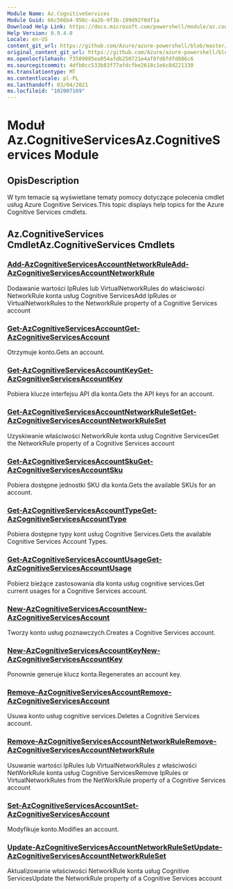 ```yaml
---
Module Name: Az.CognitiveServices
Module Guid: 66c566b4-950c-4a2b-9f3b-199d92f0df1a
Download Help Link: https://docs.microsoft.com/powershell/module/az.cognitiveservices
Help Version: 0.9.4.0
Locale: en-US
content_git_url: https://github.com/Azure/azure-powershell/blob/master/src/CognitiveServices/CognitiveServices/help/Az.CognitiveServices.md
original_content_git_url: https://github.com/Azure/azure-powershell/blob/master/src/CognitiveServices/CognitiveServices/help/Az.CognitiveServices.md
ms.openlocfilehash: f3509085ea054afdb250721e4af8fd6fdfd886c6
ms.sourcegitcommit: 4dfb0cc533b83f77afdcfbe2618c1e6c8d221330
ms.translationtype: MT
ms.contentlocale: pl-PL
ms.lasthandoff: 03/04/2021
ms.locfileid: "102007169"
---
```

# <span data-ttu-id="9efd6-101">Moduł Az.CognitiveServices</span><span class="sxs-lookup"><span data-stu-id="9efd6-101">Az.CognitiveServices Module</span></span>
## <span data-ttu-id="9efd6-102">Opis</span><span class="sxs-lookup"><span data-stu-id="9efd6-102">Description</span></span>
<span data-ttu-id="9efd6-103">W tym temacie są wyświetlane tematy pomocy dotyczące polecenia cmdlet usług Azure Cognitive Services.</span><span class="sxs-lookup"><span data-stu-id="9efd6-103">This topic displays help topics for the Azure Cognitive Services cmdlets.</span></span>

## <span data-ttu-id="9efd6-104">Az.CognitiveServices Cmdlet</span><span class="sxs-lookup"><span data-stu-id="9efd6-104">Az.CognitiveServices Cmdlets</span></span>
### [<span data-ttu-id="9efd6-105">Add-AzCognitiveServicesAccountNetworkRule</span><span class="sxs-lookup"><span data-stu-id="9efd6-105">Add-AzCognitiveServicesAccountNetworkRule</span></span>](Add-AzCognitiveServicesAccountNetworkRule.md)
<span data-ttu-id="9efd6-106">Dodawanie wartości IpRules lub VirtualNetworkRules do właściwości NetworkRule konta usług Cognitive Services</span><span class="sxs-lookup"><span data-stu-id="9efd6-106">Add IpRules or VirtualNetworkRules to the NetworkRule property of a Cognitive Services account</span></span>

### [<span data-ttu-id="9efd6-107">Get-AzCognitiveServicesAccount</span><span class="sxs-lookup"><span data-stu-id="9efd6-107">Get-AzCognitiveServicesAccount</span></span>](Get-AzCognitiveServicesAccount.md)
<span data-ttu-id="9efd6-108">Otrzymuje konto.</span><span class="sxs-lookup"><span data-stu-id="9efd6-108">Gets an account.</span></span>

### [<span data-ttu-id="9efd6-109">Get-AzCognitiveServicesAccountKey</span><span class="sxs-lookup"><span data-stu-id="9efd6-109">Get-AzCognitiveServicesAccountKey</span></span>](Get-AzCognitiveServicesAccountKey.md)
<span data-ttu-id="9efd6-110">Pobiera klucze interfejsu API dla konta.</span><span class="sxs-lookup"><span data-stu-id="9efd6-110">Gets the API keys for an account.</span></span>

### [<span data-ttu-id="9efd6-111">Get-AzCognitiveServicesAccountNetworkRuleSet</span><span class="sxs-lookup"><span data-stu-id="9efd6-111">Get-AzCognitiveServicesAccountNetworkRuleSet</span></span>](Get-AzCognitiveServicesAccountNetworkRuleSet.md)
<span data-ttu-id="9efd6-112">Uzyskiwanie właściwości NetworkRule konta usług Cognitive Services</span><span class="sxs-lookup"><span data-stu-id="9efd6-112">Get the NetworkRule property of a Cognitive Services account</span></span>

### [<span data-ttu-id="9efd6-113">Get-AzCognitiveServicesAccountSku</span><span class="sxs-lookup"><span data-stu-id="9efd6-113">Get-AzCognitiveServicesAccountSku</span></span>](Get-AzCognitiveServicesAccountSku.md)
<span data-ttu-id="9efd6-114">Pobiera dostępne jednostki SKU dla konta.</span><span class="sxs-lookup"><span data-stu-id="9efd6-114">Gets the available SKUs for an account.</span></span>

### [<span data-ttu-id="9efd6-115">Get-AzCognitiveServicesAccountType</span><span class="sxs-lookup"><span data-stu-id="9efd6-115">Get-AzCognitiveServicesAccountType</span></span>](Get-AzCognitiveServicesAccountType.md)
<span data-ttu-id="9efd6-116">Pobiera dostępne typy kont usług Cognitive Services.</span><span class="sxs-lookup"><span data-stu-id="9efd6-116">Gets the available Cognitive Services Account Types.</span></span>

### [<span data-ttu-id="9efd6-117">Get-AzCognitiveServicesAccountUsage</span><span class="sxs-lookup"><span data-stu-id="9efd6-117">Get-AzCognitiveServicesAccountUsage</span></span>](Get-AzCognitiveServicesAccountUsage.md)
<span data-ttu-id="9efd6-118">Pobierz bieżące zastosowania dla konta usług cognitive services.</span><span class="sxs-lookup"><span data-stu-id="9efd6-118">Get current usages for a Cognitive Services account.</span></span>

### [<span data-ttu-id="9efd6-119">New-AzCognitiveServicesAccount</span><span class="sxs-lookup"><span data-stu-id="9efd6-119">New-AzCognitiveServicesAccount</span></span>](New-AzCognitiveServicesAccount.md)
<span data-ttu-id="9efd6-120">Tworzy konto usług poznawczych.</span><span class="sxs-lookup"><span data-stu-id="9efd6-120">Creates a Cognitive Services account.</span></span>

### [<span data-ttu-id="9efd6-121">New-AzCognitiveServicesAccountKey</span><span class="sxs-lookup"><span data-stu-id="9efd6-121">New-AzCognitiveServicesAccountKey</span></span>](New-AzCognitiveServicesAccountKey.md)
<span data-ttu-id="9efd6-122">Ponownie generuje klucz konta.</span><span class="sxs-lookup"><span data-stu-id="9efd6-122">Regenerates an account key.</span></span>

### [<span data-ttu-id="9efd6-123">Remove-AzCognitiveServicesAccount</span><span class="sxs-lookup"><span data-stu-id="9efd6-123">Remove-AzCognitiveServicesAccount</span></span>](Remove-AzCognitiveServicesAccount.md)
<span data-ttu-id="9efd6-124">Usuwa konto usług cognitive services.</span><span class="sxs-lookup"><span data-stu-id="9efd6-124">Deletes a Cognitive Services account.</span></span>

### [<span data-ttu-id="9efd6-125">Remove-AzCognitiveServicesAccountNetworkRule</span><span class="sxs-lookup"><span data-stu-id="9efd6-125">Remove-AzCognitiveServicesAccountNetworkRule</span></span>](Remove-AzCognitiveServicesAccountNetworkRule.md)
<span data-ttu-id="9efd6-126">Usuwanie wartości IpRules lub VirtualNetworkRules z właściwości NetWorkRule konta usług Cognitive Services</span><span class="sxs-lookup"><span data-stu-id="9efd6-126">Remove IpRules or VirtualNetworkRules from the NetWorkRule property of a Cognitive Services account</span></span>

### [<span data-ttu-id="9efd6-127">Set-AzCognitiveServicesAccount</span><span class="sxs-lookup"><span data-stu-id="9efd6-127">Set-AzCognitiveServicesAccount</span></span>](Set-AzCognitiveServicesAccount.md)
<span data-ttu-id="9efd6-128">Modyfikuje konto.</span><span class="sxs-lookup"><span data-stu-id="9efd6-128">Modifies an account.</span></span>

### [<span data-ttu-id="9efd6-129">Update-AzCognitiveServicesAccountNetworkRuleSet</span><span class="sxs-lookup"><span data-stu-id="9efd6-129">Update-AzCognitiveServicesAccountNetworkRuleSet</span></span>](Update-AzCognitiveServicesAccountNetworkRuleSet.md)
<span data-ttu-id="9efd6-130">Aktualizowanie właściwości NetworkRule konta usług Cognitive Services</span><span class="sxs-lookup"><span data-stu-id="9efd6-130">Update the NetworkRule property of a Cognitive Services account</span></span>


